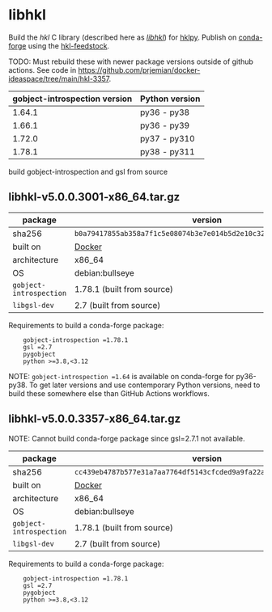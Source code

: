 # libhkl

Build the *hkl*  C library (described here as
[*libhkl*](https://people.debian.org/~picca/hkl/hkl.html#)) for
[hklpy](https://github.com/bluesky/hklpy). Publish on
[conda-forge](https://anaconda.org/conda-forge/hkl) using the
[hkl-feedstock](https://github.com/conda-forge/hkl-feedstock).

TODO: Must rebuild these with newer package versions outside of github actions.
See code in https://github.com/prjemian/docker-ideaspace/tree/main/hkl-3357.

gobject-introspection version | Python version
--- | ---
1.64.1 | py36 - py38
1.66.1 | py36 - py39
1.72.0 | py37 - py310
1.78.1 | py38 - py311

build gobject-introspection and gsl from source

## libhkl-v5.0.0.3001-x86_64.tar.gz

package | version
--- | ---
sha256 | `b0a79417855ab358a7f1c5e08074b3e7e014b5d2e10c325d6e1328f3442bf69d`
built on | [Docker](https://github.com/prjemian/docker-ideaspace/tree/main/hkl-3357)
architecture | x86_64
OS | debian:bullseye
`gobject-introspection` | 1.78.1 (built from source)
`libgsl-dev` | 2.7 (built from source)

Requirements to build a conda-forge package:

```text
    gobject-introspection =1.78.1
    gsl =2.7
    pygobject
    python >=3.8,<3.12
```

NOTE: `gobject-introspection =1.64` is available on conda-forge for py36-py38.
To get later versions and use contemporary Python versions, need to build these
somewhere else than GitHub Actions workflows.

## libhkl-v5.0.0.3357-x86_64.tar.gz

NOTE: Cannot build conda-forge package since gsl=2.7.1 not available.

package | version
--- | ---
sha256 | `cc439eb4787b577e31a7aa7764df5143cfcded9a9fa22ac7fef7974049f1d727`
built on | [Docker](https://github.com/prjemian/docker-ideaspace/tree/main/hkl-3357)
architecture | x86_64
OS | debian:bullseye
`gobject-introspection` | 1.78.1 (built from source)
`libgsl-dev` | 2.7 (built from source)

Requirements to build a conda-forge package:

```text
    gobject-introspection =1.78.1
    gsl =2.7
    pygobject
    python >=3.8,<3.12
```
